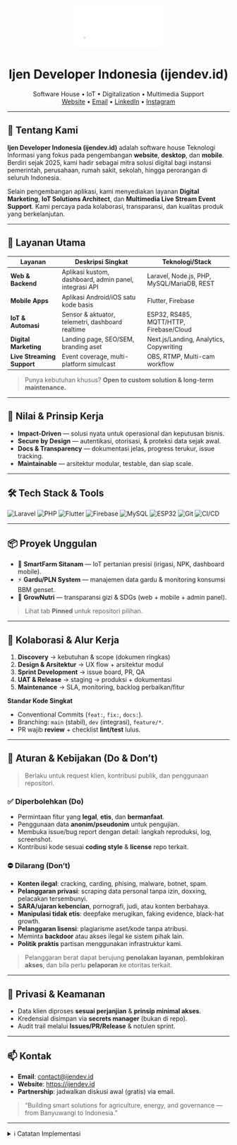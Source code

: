 <!--
  README untuk tampilan profil organisasi GitHub IjenDev.id
  Taruh file ini di: .github/profile/README.md
-->

<p align="center">
  <picture>
    <source media="(prefers-color-scheme: dark)" srcset="ijendevlogo.png">
    <img alt="Ijen Developer Indonesia" src="ijendevlogo.png" height="96">
  </picture>
</p>

<h1 align="center">Ijen Developer Indonesia (ijendev.id)</h1>

<p align="center">
  Software House • IoT • Digitalization • Multimedia Support
  <br/>
  <a href="https://ijendev.id">Website</a> •
  <a href="mailto:contact@ijendev.id">Email</a> •
  <a href="https://www.linkedin.com/company/ijendev-id">LinkedIn</a> •
  <a href="https://instagram.com/ijendev.id">Instagram</a>
</p>

---

## 🚀 Tentang Kami
**Ijen Developer Indonesia (ijendev.id)** adalah software house Teknologi Informasi yang fokus pada pengembangan **website**, **desktop**, dan **mobile**. Berdiri sejak 2025, kami hadir sebagai mitra solusi digital bagi instansi pemerintah, perusahaan, rumah sakit, sekolah, hingga perorangan di seluruh Indonesia.

Selain pengembangan aplikasi, kami menyediakan layanan **Digital Marketing**, **IoT Solutions Architect**, dan **Multimedia Live Stream Event Support**. Kami percaya pada kolaborasi, transparansi, dan kualitas produk yang berkelanjutan.

---

## 🧩 Layanan Utama
| Layanan | Deskripsi Singkat | Teknologi/Stack |
|---|---|---|
| **Web & Backend** | Aplikasi kustom, dashboard, admin panel, integrasi API | Laravel, Node.js, PHP, MySQL/MariaDB, REST |
| **Mobile Apps** | Aplikasi Android/iOS satu kode basis | Flutter, Firebase |
| **IoT & Automasi** | Sensor & aktuator, telemetri, dashboard realtime | ESP32, RS485, MQTT/HTTP, Firebase/Cloud |
| **Digital Marketing** | Landing page, SEO/SEM, branding aset | Next.js/Landing, Analytics, Copywriting |
| **Live Streaming Support** | Event coverage, multi-platform simulcast | OBS, RTMP, Multi-cam workflow |

> Punya kebutuhan khusus? **Open to custom solution & long-term maintenance.**

---

## 🧱 Nilai & Prinsip Kerja
- **Impact-Driven** — solusi nyata untuk operasional dan keputusan bisnis.
- **Secure by Design** — autentikasi, otorisasi, & proteksi data sejak awal.
- **Docs & Transparency** — dokumentasi jelas, progress terukur, issue tracking.
- **Maintainable** — arsitektur modular, testable, dan siap scale.

---

## 🛠️ Tech Stack & Tools
<p align="left">
  <img alt="Laravel" src="https://img.shields.io/badge/Laravel-ff2d20?logo=laravel&logoColor=white">
  <img alt="PHP" src="https://img.shields.io/badge/PHP-777BB4?logo=php&logoColor=white">
  <img alt="Flutter" src="https://img.shields.io/badge/Flutter-02569B?logo=flutter&logoColor=white">
  <img alt="Firebase" src="https://img.shields.io/badge/Firebase-ffca28?logo=firebase&logoColor=black">
  <img alt="MySQL" src="https://img.shields.io/badge/MySQL-4479A1?logo=mysql&logoColor=white">
  <img alt="ESP32" src="https://img.shields.io/badge/ESP32-000000?logo=espressif&logoColor=white">
  <img alt="Git" src="https://img.shields.io/badge/Git-F05032?logo=git&logoColor=white">
  <img alt="CI/CD" src="https://img.shields.io/badge/CI%2FCD-GitHub_Actions-blue?logo=githubactions&logoColor=white">
</p>

---

## 📦 Proyek Unggulan
- 🌱 **SmartFarm Sitanam** — IoT pertanian presisi (irigasi, NPK, dashboard mobile).
- ⚡ **Gardu/PLN System** — manajemen data gardu & monitoring konsumsi BBM genset.
- 🥗 **GrowNutri** — transparansi gizi & SDGs (web + mobile + admin panel).

> Lihat tab **Pinned** untuk repositori pilihan.

---

## 🤝 Kolaborasi & Alur Kerja
1. **Discovery** → kebutuhan & scope (dokumen ringkas)
2. **Design & Arsitektur** → UX flow + arsitektur modul
3. **Sprint Development** → issue board, PR, QA
4. **UAT & Release** → staging → produksi + dokumentasi
5. **Maintenance** → SLA, monitoring, backlog perbaikan/fitur

**Standar Kode Singkat**
- Conventional Commits (`feat:`, `fix:`, `docs:`).
- Branching: `main` (stabil), `dev` (integrasi), `feature/*`.
- PR wajib **review** + checklist **lint/test** lulus.

---

## 📜 Aturan & Kebijakan (Do & Don’t)
> Berlaku untuk request klien, kontribusi publik, dan penggunaan repositori.

### ✅ Diperbolehkan (Do)
- Permintaan fitur yang **legal**, **etis**, dan **bermanfaat**.
- Penggunaan data **anonim/pseudonim** untuk pengujian.
- Membuka issue/bug report dengan detail: langkah reproduksi, log, screenshot.
- Kontribusi kode sesuai **coding style** & **license** repo terkait.

### ⛔ Dilarang (Don’t)
- **Konten ilegal**: cracking, carding, phising, malware, botnet, spam.
- **Pelanggaran privasi**: scraping data personal tanpa izin, doxxing, pelacakan tersembunyi.
- **SARA/ujaran kebencian**, pornografi, judi, atau konten berbahaya.
- **Manipulasi tidak etis**: deepfake merugikan, faking evidence, black-hat growth.
- **Pelanggaran lisensi**: plagiarisme aset/kode tanpa atribusi.
- Meminta **backdoor** atau akses ilegal ke sistem pihak lain.
- **Politik praktis** partisan menggunakan infrastruktur kami.

> Pelanggaran berat dapat berujung **penolakan layanan**, **pemblokiran akses**, dan bila perlu **pelaporan** ke otoritas terkait.

---

## 🔐 Privasi & Keamanan
- Data klien diproses **sesuai perjanjian** & **prinsip minimal akses**.
- Kredensial disimpan via **secrets manager** (bukan di repo).
- Audit trail melalui **Issues/PR/Release** & notulen sprint.

---

## 📫 Kontak
- **Email**: contact@ijendev.id  
- **Website**: https://ijendev.id  
- **Partnership**: jadwalkan diskusi awal (gratis) via email.

> “Building smart solutions for agriculture, energy, and governance — from Banyuwangi to Indonesia.”

---

<details>
  <summary>ℹ️ Catatan Implementasi</summary>

- Simpan logo `ijendevlogo.png` di repo `.github` atau gunakan URL publik.
- Sesuaikan tautan sosial media & proyek unggulan.
- Pin repositori utama via **Customize organization profile ➝ Pinned**.
- Tambahkan badge CI/CD jika repo utama memakai GitHub Actions.
</details>
